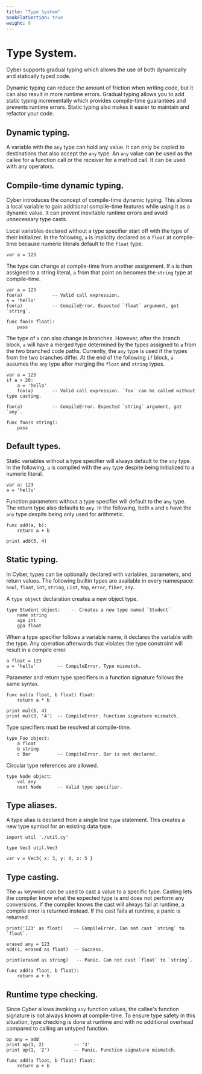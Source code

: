 ```yaml
---
title: "Type System"
bookFlatSection: true
weight: 9
---
```


# Type System.
Cyber supports gradual typing which allows the use of both dynamically and statically typed code.

Dynamic typing can reduce the amount of friction when writing code, but it can also result in more runtime errors.
Gradual typing allows you to add static typing incrementally which provides compile-time guarantees and prevents runtime errors.
Static typing also makes it easier to maintain and refactor your code.

## Dynamic typing.
A variable with the `any` type can hold any value. It can only be copied to destinations that also accept the `any` type. An `any` value can be used as the callee for a function call or the receiver for a method call. It can be used with any operators.

## Compile-time dynamic typing.
Cyber introduces the concept of compile-time dynamic typing. This allows a local variable to gain additional compile-time features while using it as a dynamic value. It can prevent inevitable runtime errors and avoid unnecessary type casts.

Local variables declared without a type specifier start off with the type of their initializer. In the following, `a` is implicity declared as a `float` at compile-time because numeric literals default to the `float` type.
```cy
var a = 123
```

The type can change at compile-time from another assignment. 
If `a` is then assigned to a string literal, `a` from that point on becomes the `string` type at compile-time.
```cy
var a = 123
foo(a)           -- Valid call expression.
a = 'hello'
foo(a)           -- CompileError. Expected `float` argument, got `string`.

func foo(n float):
    pass
```

The type of `a` can also change in branches. However, after the branch block, `a` will have a merged type determined by the types assigned to `a` from the two branched code paths. Currently, the `any` type is used if the types from the two branches differ. At the end of the following `if` block, `a` assumes the `any` type after merging the `float` and `string` types.
```cy
var a = 123
if a > 20:
    a = 'hello'
    foo(a)       -- Valid call expression. `foo` can be called without type casting.

foo(a)           -- CompileError. Expected `string` argument, got `any`.

func foo(s string):
    pass
```

## Default types.
Static variables without a type specifier will always default to the `any` type. In the following, `a` is compiled with the `any` type despite being initialized to a numeric literal.
```cy
var a: 123
a = 'hello'
```

Function parameters without a type specifier will default to the `any` type. The return type also defaults to `any`. In the following, both `a` and `b` have the `any` type despite being only used for arithmetic. 
```cy
func add(a, b):
    return a + b

print add(3, 4) 
```

## Static typing.
In Cyber, types can be optionally declared with variables, parameters, and return values.
The following builtin types are available in every namespace: `bool`, `float`, `int`, `string`, `List`, `Map`, `error`, `fiber`, `any`.

A `type object` declaration creates a new object type.
```cy
type Student object:    -- Creates a new type named `Student`
    name string
    age int
    gpa float
```

When a type specifier follows a variable name, it declares the variable with the type. Any operation afterwards that violates the type constraint will result in a compile error.
```cy
a float = 123
a = 'hello'        -- CompileError. Type mismatch.
```

Parameter and return type specifiers in a function signature follows the same syntax.
```cy
func mul(a float, b float) float:
    return a * b

print mul(3, 4)
print mul(3, '4')  -- CompileError. Function signature mismatch.
```

Type specifiers must be resolved at compile-time.
```cy
type Foo object:
    a float
    b string
    c Bar          -- CompileError. Bar is not declared.
```

Circular type references are allowed.
```cy
type Node object:
    val any
    next Node      -- Valid type specifier.
```

## Type aliases.
A type alias is declared from a single line `type` statement. This creates a new type symbol for an existing data type.
```cy
import util './util.cy'

type Vec3 util.Vec3

var v = Vec3{ x: 3, y: 4, z: 5 }
```

## Type casting.
The `as` keyword can be used to cast a value to a specific type. Casting lets the compiler know what the expected type is and does not perform any conversions.
If the compiler knows the cast will always fail at runtime, a compile error is returned instead.
If the cast fails at runtime, a panic is returned.
```cy
print('123' as float)    -- CompileError. Can not cast `string` to `float`.

erased any = 123
add(1, erased as float)  -- Success.

print(erased as string)   -- Panic. Can not cast `float` to `string`.

func add(a float, b float):
    return a + b
```

## Runtime type checking.
Since Cyber allows invoking `any` function values, the callee's function signature is not always known at compile-time. To ensure type safety in this situation, type checking is done at runtime and with no additional overhead compared to calling an untyped function.
```cy
op any = add
print op(1, 2)           -- '3'
print op(1, '2')         -- Panic. Function signature mismatch.

func add(a float, b float) float:
    return a + b
```
